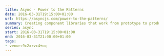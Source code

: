 ```yaml
---
title: Async - Power to the Patterns
date: 2016-03-31T19:15:00+01:00
url: https://asyncjs.com/power-to-the-patterns/
summary: Creating component libraries that work from prototype to production.
series: async
start: 2016-03-31T19:15:00+01:00
end: 2016-03-31T21:00:00+01:00
tags:
- venue:9c2xrvc4+cq
---
```

